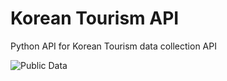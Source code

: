 # Korean Tourism API

Python API for Korean Tourism data collection API

![Public Data](http://www.data.go.kr)
